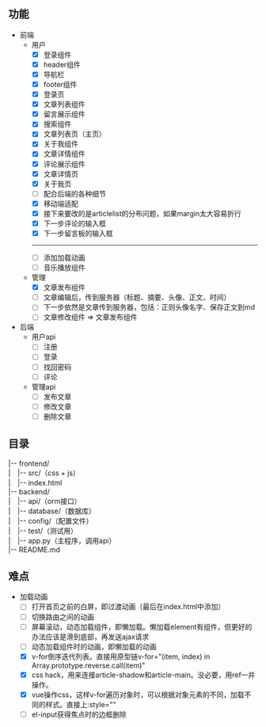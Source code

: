 ## 功能
* 前端
	* 用户
		- [x] 登录组件
		- [x] header组件
		- [x] 导航栏
		- [x] footer组件
		- [x] 登录页
		- [x] 文章列表组件
        - [x] 留言展示组件
        - [x] 搜索组件
		- [x] 文章列表页（主页）
		- [x] 关于我组件
		- [x] 文章详情组件
		- [x] 评论展示组件
		- [x] 文章详情页
		- [x] 关于我页
		- [ ] 配合后端的各种细节
		- [x] 移动端适配
		- [x] 接下来要改的是articlelist的分布问题，如果margin太大容易折行
		- [x] 下一步评论的输入框
		- [x] 下一步留言板的输入框
		---
		- [ ] 添加加载动画
		- [ ] 音乐播放组件
	* 管理
		- [x] 文章发布组件
        - [ ] 文章编辑后，传到服务器（标题、摘要、头像、正文、时间）
        - [ ] 下一步依然是文章传到服务器，包括：正则头像名字、保存正文到md
		- [ ] 文章修改组件 => 文章发布组件
* 后端
	* 用户api
		- [ ] 注册
		- [ ] 登录
		- [ ] 找回密码
		- [ ] 评论
	* 管理api
		- [ ] 发布文章
		- [ ] 修改文章
		- [ ] 删除文章

## 目录
|-- frontend/  
|　|-- src/（css + js）  
|　|-- index.html  
|-- backend/  
|　|-- api/（orm接口）  
|　|-- database/（数据库）  
|　|-- config/（配置文件）  
|　|-- test/（测试用）  
|　|-- app.py（主程序，调用api）  
|-- README.md  

## 难点
- 加载动画
	- [ ] 打开首页之前的白屏，即过渡动画（最后在index.html中添加）
	- [ ] 切换路由之间的动画
	- [ ] 屏幕滚动，动态加载组件，即懒加载。懒加载element有组件，但更好的办法应该是滑到底部，再发送ajax请求
	- [ ] 动态加载组件时的动画，即懒加载的动画
    - [x] v-for倒序迭代列表。直接用原型链v-for="(item, index) in Array.prototype.reverse.call(item)"
    - [x] css hack，用来连接article-shadow和article-main。没必要，用ref一并操作。
	- [x] vue操作css，这样v-for遍历对象时，可以根据对象元素的不同，加载不同的样式。直接上:style=""
	- [ ] el-input获得焦点时的边框删除